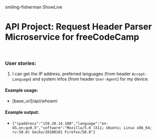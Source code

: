 smiling-fisherman
ShowLive


# API Project: Request Header Parser Microservice for freeCodeCamp
​
### User stories:
1. I can get the IP address, preferred languages (from header `Accept-Language`) and system infos (from header `User-Agent`) for my device.
​
#### Example usage:
* [base_url]/api/whoami
​
#### Example output:
* `{"ipaddress":"159.20.14.100","language":"en-US,en;q=0.5","software":"Mozilla/5.0 (X11; Ubuntu; Linux x86_64; rv:50.0) Gecko/20100101 Firefox/50.0"}`
